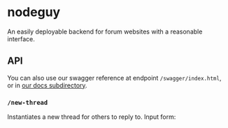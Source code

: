 # nodeguy
An easily deployable backend for forum websites with a reasonable interface.

## API

You can also use our swagger reference at endpoint `/swagger/index.html`, or in [our docs subdirectory](./docs/).

### `/new-thread`

Instantiates a new thread for others to reply to.
Input form:

